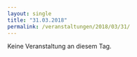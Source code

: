 ```yaml
---
layout: single
title: "31.03.2018"
permalink: /veranstaltungen/2018/03/31/
---
```


Keine Veranstaltung an diesem Tag.
